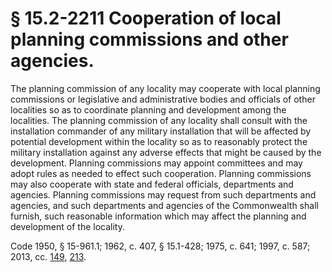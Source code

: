 # § 15.2-2211 Cooperation of local planning commissions and other agencies.

<p>The planning commission of any locality may cooperate with local planning commissions or legislative and administrative bodies and officials of other localities so as to coordinate planning and development among the localities. The planning commission of any locality shall consult with the installation commander of any military installation that will be affected by potential development within the locality so as to reasonably protect the military installation against any adverse effects that might be caused by the development. Planning commissions may appoint committees and may adopt rules as needed to effect such cooperation. Planning commissions may also cooperate with state and federal officials, departments and agencies. Planning commissions may request from such departments and agencies, and such departments and agencies of the Commonwealth shall furnish, such reasonable information which may affect the planning and development of the locality.</p><p>Code 1950, § 15-961.1; 1962, c. 407, § 15.1-428; 1975, c. 641; 1997, c. 587; 2013, cc. <a href='http://lis.virginia.gov/cgi-bin/legp604.exe?131+ful+CHAP0149'>149</a>, <a href='http://lis.virginia.gov/cgi-bin/legp604.exe?131+ful+CHAP0213'>213</a>.</p>